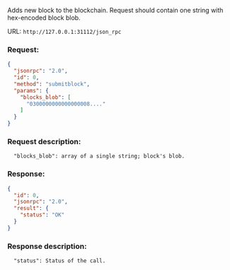 Adds new block to the blockchain. Request should contain one string with hex-encoded block blob.

URL: ```http://127.0.0.1:31112/json_rpc```
### Request: 
```json
{
  "jsonrpc": "2.0",
  "id": 0,
  "method": "submitblock",
  "params": {
    "blocks_blob": [
      "0300000000000000008...."
    ]
  }
}
```
### Request description: 
```
  "blocks_blob": array of a single string; block's blob.
```

### Response: 
```json
{
  "id": 0,
  "jsonrpc": "2.0",
  "result": {
    "status": "OK"
  }
}
```

### Response description: 
```
  "status": Status of the call.
```